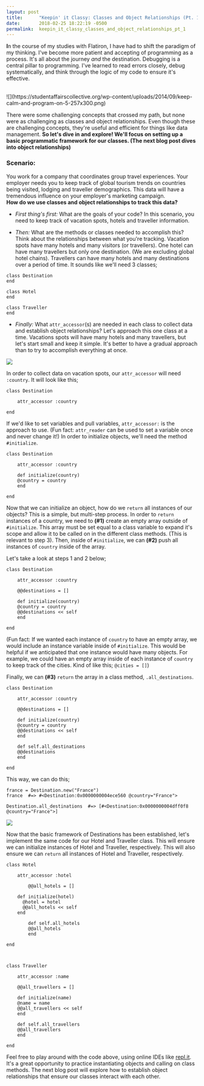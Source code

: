 ```yaml
---
layout: post
title:      "Keepin' it Classy: Classes and Object Relationships (Pt. 1)"
date:       2018-02-25 18:22:19 -0500
permalink:  keepin_it_classy_classes_and_object_relationships_pt_1
---
```



**I**n the course of my studies with Flatiron, I have had to shift the paradigm of my thinking. I've become more patient and accepting of programming as a process. It's all about the journey *and* the destination. Debugging is a central pillar to programming. I've learned to read errors closely, debug systematically, and think through the logic of my code to ensure it's effective.

<br>
![](https://studentaffairscollective.org/wp-content/uploads/2014/09/keep-calm-and-program-on-5-257x300.png)</br>

There were some challenging concepts that crossed my path, but none were as challenging as classes and object relationships. Even though these are challenging concepts, they're useful and efficient for things like data management. **So let's dive in and explore! We'll focus on setting up a basic programmatic framework for our classes. (The next blog post dives into object relationships)**

### Scenario:

You work for a company that coordinates group travel experiences. Your employer needs you to keep track of global tourism trends on countries being visited, lodging and traveller demographics. This data will have a tremendous influence on your employer's marketing campaign. 
<br>**How do we use classes and object relationships to track this data?**</br>

* *First thing's first:* What are the goals of your code? In this scenario, you need to keep track of vacation spots, hotels and traveller information. 

* *Then:* What are the methods or classes needed to accomplish this? Think about the relationships between what you're tracking. Vacation spots have many hotels and many visitors (or travellers). One hotel can have many travellers but only one destination. (We are excluding global hotel chains). Travellers can have many hotels and many destinations over a period of time. It sounds like we'll need 3 classes;

```
class Destination 
end 

class Hotel
end 

class Traveller 
end 
```


* *Finally:* What `attr_accessor`(s) are needed in each class to collect data and establish object relationships? Let's approach this one class at a time. Vacations spots will have many hotels and many travellers, but let's start small and keep it simple. It's better to have a gradual approach than to try to accomplish everything at once. 

![](http://www.nb-coaching.com/v2/wp-content/uploads/2014/08/think-big-start-small-300x224.jpg)
 
 
In order to collect data on vacation spots, our `attr_accessor` will need `:country`. It will look like this;

```
class Destination

    attr_accessor :country 

end
```

If we'd like to set variables and pull variables, `attr_accessor:` is the approach to use. (Fun fact: `attr_reader` can be used to set a variable once and never change it!) In order to initialize objects, we'll need the method `#initialize`. 

```
class Destination 

    attr_accessor :country 

    def initialize(country)
    @country = country
    end

end 
```

Now that we can initialize an object, how do we `return` all instances of our objects? This is a simple, but multi-step process. In order to `return` instances of a country, we need to **(#1)** create an empty array outside of `#initialize`. This array must be set equal to a class variable to expand it's scope and allow it to be called on in the different class methods. (This is relevant to step 3). Then, inside of `#initialize`, we can **(#2)** push all instances of `country` inside of the array.

Let's take a look at steps 1 and 2 below;

```
class Destination

    attr_accessor :country 

    @@destinations = []

    def initialize(country)
    @country = country
    @@destinations << self
    end

end
```

(Fun fact: If we wanted each instance of `country` to have an empty array, we would include an instance variable inside of `#initialize`. This would be helpful if we anticipated that one instance would have many objects. For example, we could have an empty array inside of each instance of `country` to keep track of the cities. Kind of like this; `@cities = []`)

Finally, we can **(#3)** `return` the array in a class method, `.all_destinations`.

```
class Destination

    attr_accessor :country 

    @@destinations = []

    def initialize(country)
    @country = country
    @@destinations << self
    end

    def self.all_destinations
    @@destinations
    end

end
```

This way, we can do this;

```
france = Destination.new("France")
france  #=> #<Destination:0x0000000004ece560 @country="France">

Destination.all_destinations  #=> [#<Destination:0x0000000004dff0f8 @country="France">]

```


![](https://thumbs.dreamstime.com/t/woman-climbing-mountain-holding-ladder-to-get-red-flag-top-background-blue-sky-vector-flat-design-67928537.jpg)

Now that the basic framework of Destinations  has been established, let's implement the same code for our Hotel and Traveller class. This will ensure we can initialize instances of Hotel and Traveller, respectively. This will also ensure we can `return` all instances of Hotel and Traveller, respectively.

```
class Hotel

    attr_accessor :hotel

		@@all_hotels = []

    def initialize(hotel)
      @hotel = hotel
      @@all_hotels << self
    end
		
		def self.all_hotels
		@@all_hotels
		end

end



class Traveller

    attr_accessor :name

    @@all_travellers = []

    def initialize(name)
    @name = name
    @@all_travellers << self
    end 

    def self.all_travellers
    @@all_travellers
    end

end
```

Feel free to play around with the code above, using online IDEs like [repl.it](https://repl.it/repls). It's a great opportunity to practice instantiating objects and calling on class methods. The next blog post will explore how to establish object relationships that ensure our classes interact with each other.









